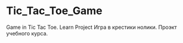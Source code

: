 # Tic_Tac_Toe_Game
Game in Tic Tac Toe. Learn Project
Игра в крестики нолики. Проэкт учебного курса. 
